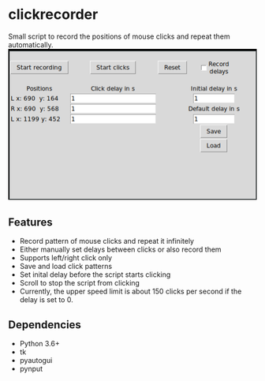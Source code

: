 # clickrecorder
Small script to record the positions of mouse clicks and repeat them automatically.
![Snapshot of GUI](./docs/gui.png)
## Features
- Record pattern of mouse clicks and repeat it infinitely
- Either manually set delays between clicks or also record them
- Supports left/right click only
- Save and load click patterns
- Set inital delay before the script starts clicking
- Scroll to stop the script from clicking
- Currently, the upper speed limit is about 150 clicks per second if the delay is set to 0.

## Dependencies
- Python 3.6+
- tk
- pyautogui
- pynput
